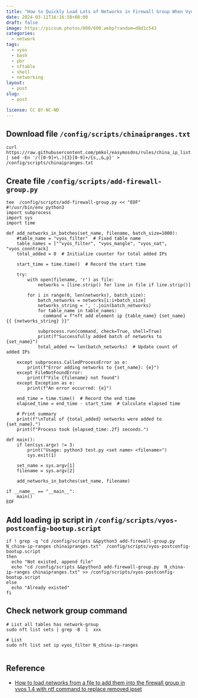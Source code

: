 ```yaml
---
title: "How to Quickly Load Lots of Networks in Firewall Group When Vyos 1.4 Booting"
date: 2024-03-11T16:16:58+08:00
draft: false
image: https://picsum.photos/800/600.webp?random=d8d1c543
categories:
  - network
tags:
  - vyos
  - bash
  - pbr
  - nftable
  - shell
  - networking
layout: 
  - post
slug: 
  - post

license: CC BY-NC-ND
---
```


## Download  file `/config/scripts/chinaipranges.txt`

```shell
curl https://raw.githubusercontent.com/pmkol/easymosdns/rules/china_ip_list.txt | sed -En '/([0-9]+\.){3}[0-9]+/{s,,&,p}' >  /config/scripts/chinaipranges.txt
```

## Create file `/config/scripts/add-firewall-group.py`

```shell
tee  /config/scripts/add-firewall-group.py << "EOF"
#!/usr/bin/env python3
import subprocess
import sys
import time

def add_networks_in_batches(set_name, filename, batch_size=1000):
    #table_name = "vyos_filter"  # Fixed table name
    table_names = [""vyos_filter", "vyos_mangle", "vyos_nat", "vyos_conntrack]
    total_added = 0  # Initialize counter for total added IPs

    start_time = time.time()  # Record the start time

    try:
        with open(filename, 'r') as file:
            networks = [line.strip() for line in file if line.strip()]

        for i in range(0, len(networks), batch_size):
            batch_networks = networks[i:i+batch_size]
            networks_string = ', '.join(batch_networks)
            for table_name in table_names:
              command = f"nft add element ip {table_name} {set_name} {{ {networks_string} }}"

            subprocess.run(command, check=True, shell=True)
            print(f"Successfully added batch of networks to {set_name}")
            total_added += len(batch_networks)  # Update count of added IPs

    except subprocess.CalledProcessError as e:
        print(f"Error adding networks to {set_name}: {e}")
    except FileNotFoundError:
        print(f"File {filename} not found")
    except Exception as e:
        print(f"An error occurred: {e}")

    end_time = time.time()  # Record the end time
    elapsed_time = end_time - start_time  # Calculate elapsed time

    # Print summary
    print(f"\nTotal of {total_added} networks were added to {set_name}.")
    print(f"Process took {elapsed_time:.2f} seconds.")

def main():
    if len(sys.argv) != 3:
        print("Usage: python3 test.py <set name> <filename>")
        sys.exit(1)

    set_name = sys.argv[1]
    filename = sys.argv[2]

    add_networks_in_batches(set_name, filename)

if __name__ == "__main__":
    main()
EOF
```


## Add loading ip script in  `/config/scripts/vyos-postconfig-bootup.script`

```shell
if ! grep -q "cd /config/scripts &&python3 add-firewall-group.py  N_china-ip-ranges chinaipranges.txt"  /config/scripts/vyos-postconfig-bootup.script
then
  echo "Not existed, append file"
  echo "cd /config/scripts &&python3 add-firewall-group.py  N_china-ip-ranges chinaipranges.txt" >> /config/scripts/vyos-postconfig-bootup.script
else
  echo "Already existed"
fi
```
## Check  network group command

```shell
# List all tables has network-group
sudo nft list sets | grep -B  1  xxx

# List 
sudo nft list set ip vyos_filter N_china-ip-ranges


```

## Reference
  - [How to load networks from a file to add them into the firewall group in vyos 1.4 with ntf command to replace removed ipset ](https://forum.vyos.io/t/how-to-load-networks-from-a-file-to-add-them-into-the-firewall-group-in-vyos-1-4-with-ntf-command-to-replace-removed-ipset/13997/2)